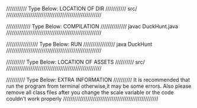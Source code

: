 
/////////// Type Below: LOCATION OF DIR ///////////
src/
///////////////////////////////////////////////////


///////////// Type Below: COMPILATION //////////////
javac DuckHunt.java
///////////////////////////////////////////////////

///////////////// Type Below: RUN /////////////////
java DuckHunt
///////////////////////////////////////////////////

////////// Type Below: LOCATION OF ASSETS //////////
src/
///////////////////////////////////////////////////

////////// Type Below: EXTRA INFORMATION //////////
It is recommended that run the program from terminal 
otherwise,it may be some errors.
Also please remove all class files after you change 
the scale variable or the code couldn't work properly
///////////////////////////////////////////////////